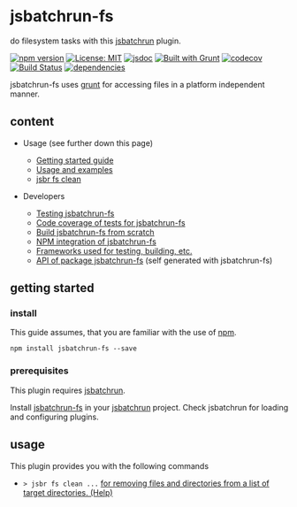 # jsbatchrun-fs #

do filesystem tasks with this [jsbatchrun](https://www.npmjs.com/package/jsbatchrun) plugin.

[![npm version](https://img.shields.io/npm/v/jsbatchrun-fs?color=blue)](https://www.npmjs.com/package/jsbatchrun-fs)
[![License: MIT](https://img.shields.io/badge/License-MIT-blue.svg)](https://opensource.org/licenses/MIT)
[![jsdoc](https://img.shields.io/static/v1?label=jsdoc&message=%20api%20&color=blue)](https://jsdoc.app/)
[![Built with Grunt](https://cdn.gruntjs.com/builtwith.svg)](https://gruntjs.com/)
[![codecov](https://codecov.io/gh/db-developer/jsbatchrun-fs/branch/master/graph/badge.svg)](https://codecov.io/gh/db-developer/jsbatchrun-fs)
[![Build Status](https://travis-ci.com/db-developer/jsbatchrun-fs.svg?branch=master)](https://travis-ci.com/db-developer/jsbatchrun-fs)
[![dependencies](https://david-dm.org/db-developer/jsbatchrun-fs.svg)](https://david-dm.org/)

jsbatchrun-fs uses [grunt](https://gruntjs.com/) for accessing files in a platform independent manner.

## content ##

* Usage (see further down this page)
  * [Getting started guide](#getting-started)
  * [Usage and examples](#usage)
  * [jsbr fs clean](docs/fs.clean.md)

* Developers
  * [Testing jsbatchrun-fs](docs/grunt.md#testing)
  * [Code coverage of tests for jsbatchrun-fs](docs/grunt.md#code-coverage)
  * [Build jsbatchrun-fs from scratch](docs/grunt.md#building)
  * [NPM integration of jsbatchrun-fs](docs/grunt.md#npm_integration)
  * [Frameworks used for testing, building, etc.](docs/frameworks.md)
  * [API of package jsbatchrun-fs](docs/api.index.md) (self generated with jsbatchrun-fs)

## getting started ##

### install ###

This guide assumes, that you are familiar with the use of [npm](https://npmjs.com "Homepage of npm").  

<code>npm install jsbatchrun-fs --save</code>

### prerequisites ###

This plugin requires [jsbatchrun](https://www.npmjs.com/package/jsbatchrun).  

Install [jsbatchrun-fs]() in your [jsbatchrun](https://www.npmjs.com/package/jsbatchrun)
project. Check jsbatchrun for loading and configuring plugins.

## usage ##

This plugin provides you with the following commands

* <code>&gt; jsbr fs clean ...</code> [for removing files and directories from a list of target
  directories. (Help)](docs/fs.clean.md)
